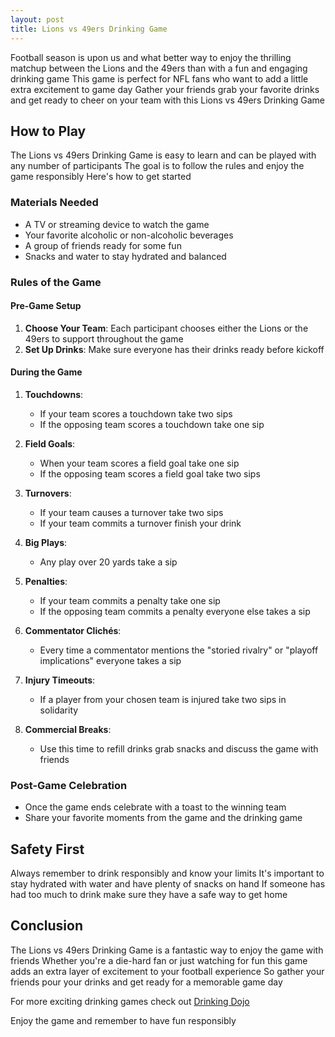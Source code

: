 ```yaml
---
layout: post
title: Lions vs 49ers Drinking Game
---
```



Football season is upon us and what better way to enjoy the thrilling matchup between the Lions and the 49ers than with a fun and engaging drinking game This game is perfect for NFL fans who want to add a little extra excitement to game day Gather your friends grab your favorite drinks and get ready to cheer on your team with this Lions vs 49ers Drinking Game

## How to Play

The Lions vs 49ers Drinking Game is easy to learn and can be played with any number of participants The goal is to follow the rules and enjoy the game responsibly Here's how to get started

### Materials Needed

- A TV or streaming device to watch the game
- Your favorite alcoholic or non-alcoholic beverages
- A group of friends ready for some fun
- Snacks and water to stay hydrated and balanced

### Rules of the Game

#### Pre-Game Setup

1. **Choose Your Team**: Each participant chooses either the Lions or the 49ers to support throughout the game
2. **Set Up Drinks**: Make sure everyone has their drinks ready before kickoff

#### During the Game

1. **Touchdowns**: 
   - If your team scores a touchdown take two sips
   - If the opposing team scores a touchdown take one sip

2. **Field Goals**: 
   - When your team scores a field goal take one sip
   - If the opposing team scores a field goal take two sips

3. **Turnovers**: 
   - If your team causes a turnover take two sips
   - If your team commits a turnover finish your drink

4. **Big Plays**: 
   - Any play over 20 yards take a sip

5. **Penalties**: 
   - If your team commits a penalty take one sip
   - If the opposing team commits a penalty everyone else takes a sip

6. **Commentator Clichés**: 
   - Every time a commentator mentions the "storied rivalry" or "playoff implications" everyone takes a sip

7. **Injury Timeouts**: 
   - If a player from your chosen team is injured take two sips in solidarity

8. **Commercial Breaks**: 
   - Use this time to refill drinks grab snacks and discuss the game with friends

### Post-Game Celebration

- Once the game ends celebrate with a toast to the winning team
- Share your favorite moments from the game and the drinking game

## Safety First

Always remember to drink responsibly and know your limits It's important to stay hydrated with water and have plenty of snacks on hand If someone has had too much to drink make sure they have a safe way to get home

## Conclusion

The Lions vs 49ers Drinking Game is a fantastic way to enjoy the game with friends Whether you're a die-hard fan or just watching for fun this game adds an extra layer of excitement to your football experience So gather your friends pour your drinks and get ready for a memorable game day

For more exciting drinking games check out [Drinking Dojo](https://drinkingdojo.com/)

Enjoy the game and remember to have fun responsibly